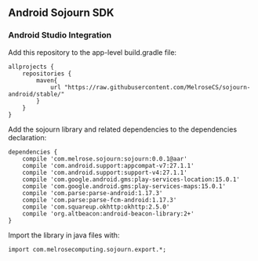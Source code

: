 ## Android Sojourn SDK

### Android Studio Integration

Add this repository to the app-level build.gradle file:

```
allprojects {
    repositories {
        maven{ 
            url "https://raw.githubusercontent.com/MelroseCS/sojourn-android/stable/" 
        }
    }
}
```

Add the sojourn library and related dependencies to the dependencies declaration:

```
dependencies {
    compile 'com.melrose.sojourn:sojourn:0.0.1@aar'
    compile 'com.android.support:appcompat-v7:27.1.1'
    compile 'com.android.support:support-v4:27.1.1'
    compile 'com.google.android.gms:play-services-location:15.0.1'
    compile 'com.google.android.gms:play-services-maps:15.0.1'
    compile 'com.parse:parse-android:1.17.3'
    compile 'com.parse:parse-fcm-android:1.17.3'
    compile 'com.squareup.okhttp:okhttp:2.5.0'
    compile 'org.altbeacon:android-beacon-library:2+'
}
```

Import the library in java files with:

```
import com.melrosecomputing.sojourn.export.*;
```
